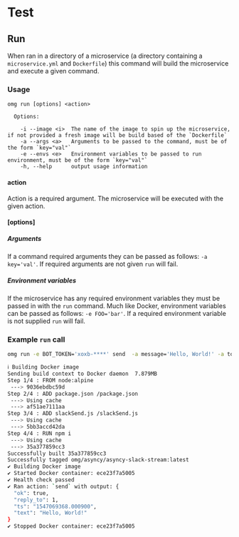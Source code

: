 # Test
## Run
When ran in a directory of a microservice (a directory containing a `microservice.yml` and `Dockerfile`) this command will build
the microservice and execute a given command.
### Usage
```
omg run [options] <action>

  Options:

    -i --image <i>  The name of the image to spin up the microservice, if not provided a fresh image will be build based of the `Dockerfile`
    -a --args <a>   Arguments to be passed to the command, must be of the form `key="val"`
    -e --envs <e>   Environment variables to be passed to run environment, must be of the form `key="val"`
    -h, --help      output usage information
```

#### action
Action is a required argument. The microservice will be executed with the given action.

#### [options]
##### Arguments
If a command required arguments they can be passed as follows: `-a key='val'`. If required arguments are not given `run` will fail.

##### Environment variables
If the microservice has any required environment variables they must be passed in with the `run` command. Much like Docker,
environment variables can be passed as follows: `-e FOO='bar'`. If a required environment variable is not supplied `run` will fail.

### Example `run` call
```sh
omg run -e BOT_TOKEN='xoxb-****' send  -a message='Hello, World!' -a to=CAFAF9C
```
```sh
ℹ Building Docker image
Sending build context to Docker daemon  7.879MB
Step 1/4 : FROM node:alpine
 ---> 9036ebdbc59d
Step 2/4 : ADD package.json /package.json
 ---> Using cache
 ---> af51ae7111aa
Step 3/4 : ADD slackSend.js /slackSend.js
 ---> Using cache
 ---> 5bb3accd42da
Step 4/4 : RUN npm i
 ---> Using cache
 ---> 35a377859cc3
Successfully built 35a377859cc3
Successfully tagged omg/asyncy/asyncy-slack-stream:latest
✔ Building Docker image
✔ Started Docker container: ece23f7a5005
✔ Health check passed
✔ Ran action: `send` with output: {
  "ok": true,
  "reply_to": 1,
  "ts": "1547069368.000900",
  "text": "Hello, World!"
}
✔ Stopped Docker container: ece23f7a5005
```

